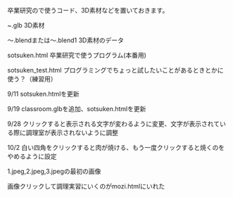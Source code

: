 卒業研究ので使うコード、3D素材などを置いておきます。

~.glb
3D素材

～.blendまたは～.blend1
3D素材のデータ

sotsuken.html
卒業研究で使うプログラム(本番用)

sotsuken_test.html
プログラミングでちょっと試したいことがあるときとかに使う？（練習用）

9/11 sotsuken.htmlを更新

9/19 classroom.glbを追加、sotsuken.htmlを更新

9/28 クリックすると表示される文字が変わるように変更、文字が表示されている際に調理室が表示されないように調整

10/2 白い四角をクリックすると肉が焼ける、もう一度クリックすると焼くのをやめるように設定

1.jpeg,2.jpeg,3.jpegの最初の画像

画像クリックして調理実習にいくのがmozi.htmlにいれた
